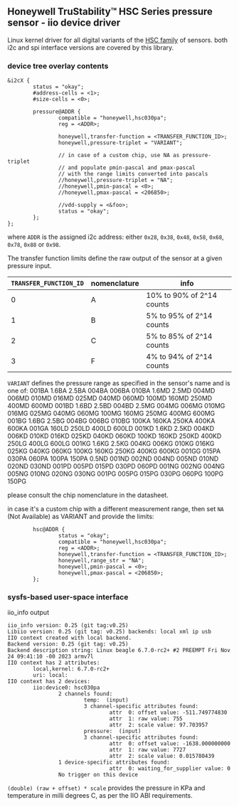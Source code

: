 
## Honeywell TruStability™ HSC Series pressure sensor - iio device driver

Linux kernel driver for all digital variants of the [HSC family](https://sps.honeywell.com/us/en/products/advanced-sensing-technologies/healthcare-sensing/board-mount-pressure-sensors/trustability-hsc-series) of sensors.
both i2c and spi interface versions are covered by this library.

### device tree overlay contents

```
&i2cX {
        status = "okay";
        #address-cells = <1>;
        #size-cells = <0>;

        pressure@ADDR {
                compatible = "honeywell,hsc030pa";
                reg = <ADDR>;

                honeywell,transfer-function = <TRANSFER_FUNCTION_ID>;
                honeywell,pressure-triplet = "VARIANT";

                // in case of a custom chip, use NA as pressure-triplet
                // and populate pmin-pascal and pmax-pascal
                // with the range limits converted into pascals
                //honeywell,pressure-triplet = "NA";
                //honeywell,pmin-pascal = <0>;
                //honeywell,pmax-pascal = <206850>;

                //vdd-supply = <&foo>;
                status = "okay";
        };
};
```

where ```ADDR``` is the assigned i2c address: either ```0x28```, ```0x38```, ```0x48```, ```0x58```, ```0x68```, ```0x78```, ```0x88``` or ```0x98```.

The transfer function limits define the raw output of the sensor at a given pressure input.

```TRANSFER_FUNCTION_ID``` | nomenclature | info
--- | --- | ---
0 | A | 10% to 90% of 2^14 counts
1 | B | 5% to 95% of 2^14 counts
2 | C | 5% to 85% of 2^14 counts
3 | F | 4% to 94% of 2^14 counts


```VARIANT``` defines the pressure range as specified in the sensor's name and is one of: 001BA 1.6BA 2.5BA 004BA 006BA 010BA 1.6MD 2.5MD 004MD 006MD 010MD 016MD 025MD 040MD 060MD 100MD 160MD 250MD 400MD 600MD 001BD 1.6BD 2.5BD 004BD 2.5MG 004MG 006MG 010MG 016MG 025MG 040MG 060MG 100MG 160MG 250MG 400MG 600MG 001BG 1.6BG 2.5BG 004BG 006BG 010BG 100KA 160KA 250KA 400KA 600KA 001GA 160LD 250LD 400LD 600LD 001KD 1.6KD 2.5KD 004KD 006KD 010KD 016KD 025KD 040KD 060KD 100KD 160KD 250KD 400KD 250LG 400LG 600LG 001KG 1.6KG 2.5KG 004KG 006KG 010KG 016KG 025KG 040KG 060KG 100KG 160KG 250KG 400KG 600KG 001GG 015PA 030PA 060PA 100PA 150PA 0.5ND 001ND 002ND 004ND 005ND 010ND 020ND 030ND 001PD 005PD 015PD 030PD 060PD 001NG 002NG 004NG 005NG 010NG 020NG 030NG 001PG 005PG 015PG 030PG 060PG 100PG 150PG

please consult the chip nomenclature in the datasheet.

in case it's a custom chip with a different measurement range, then set ```NA``` (Not Available) as VARIANT and provide the limits:

```
        hsc@ADDR {
                status = "okay";
                compatible = "honeywell,hsc030pa";
                reg = <ADDR>;
                honeywell,transfer-function = <TRANSFER_FUNCTION_ID>;
                honeywell,range_str = "NA";
                honeywell,pmin-pascal = <0>;
                honeywell,pmax-pascal = <206850>;
        };
```

### sysfs-based user-space interface

iio_info output

```
iio_info version: 0.25 (git tag:v0.25)
Libiio version: 0.25 (git tag: v0.25) backends: local xml ip usb
IIO context created with local backend.
Backend version: 0.25 (git tag: v0.25)
Backend description string: Linux beagle 6.7.0-rc2+ #2 PREEMPT Fri Nov 24 09:41:10 -00 2023 armv7l
IIO context has 2 attributes:
        local,kernel: 6.7.0-rc2+
        uri: local:
IIO context has 2 devices:
        iio:device0: hsc030pa
                2 channels found:
                        temp:  (input)
                        3 channel-specific attributes found:
                                attr  0: offset value: -511.749774830
                                attr  1: raw value: 755
                                attr  2: scale value: 97.703957
                        pressure:  (input)
                        3 channel-specific attributes found:
                                attr  0: offset value: -1638.000000000
                                attr  1: raw value: 7727
                                attr  2: scale value: 0.015780439
                1 device-specific attributes found:
                                attr  0: waiting_for_supplier value: 0
                No trigger on this device
```

```(double) (raw + offset) * scale``` provides the pressure in KPa and temperature in milli degrees C, as per the IIO ABI requirements.


